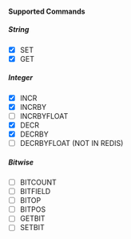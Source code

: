 #### Supported Commands

##### String
- [X] SET
- [X] GET

##### Integer
- [X] INCR
- [X] INCRBY
- [ ] INCRBYFLOAT
- [X] DECR
- [X] DECRBY
- [ ] DECRBYFLOAT (NOT IN REDIS)

##### Bitwise

- [ ] BITCOUNT
- [ ] BITFIELD
- [ ] BITOP
- [ ] BITPOS
- [ ] GETBIT
- [ ] SETBIT
